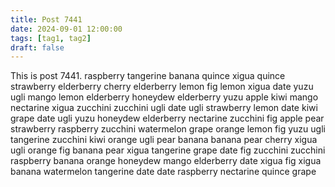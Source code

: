 ```yaml
---
title: Post 7441
date: 2024-09-01 12:00:00
tags: [tag1, tag2]
draft: false
---
```

This is post 7441.
raspberry
tangerine
banana
quince
xigua
quince
strawberry
elderberry
cherry
elderberry
lemon
fig
lemon
xigua
date
yuzu
ugli
mango
lemon
elderberry
honeydew
elderberry
yuzu
apple
kiwi
mango
nectarine
xigua
zucchini
zucchini
ugli
date
ugli
strawberry
lemon
date
kiwi
grape
date
ugli
yuzu
honeydew
elderberry
nectarine
zucchini
fig
apple
pear
strawberry
raspberry
zucchini
watermelon
grape
orange
lemon
fig
yuzu
ugli
tangerine
zucchini
kiwi
orange
ugli
pear
banana
banana
pear
cherry
xigua
ugli
orange
fig
banana
pear
xigua
tangerine
grape
date
fig
zucchini
zucchini
raspberry
banana
orange
honeydew
mango
elderberry
date
xigua
fig
xigua
banana
watermelon
tangerine
date
date
raspberry
nectarine
quince
grape
